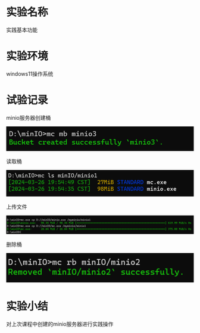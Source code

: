 # 实验名称

实践基本功能



# 实验环境

windows11操作系统



# 试验记录

minio服务器创建桶

![image](./figure/create.png)

读取桶

![image](./figure/read.png)

上传文件

![image](./figure/update.png)

删除桶

![image](./figure/delete.png)



# 实验小结

对上次课程中创建的minio服务器进行实践操作

